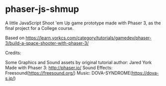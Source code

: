 # phaser-js-shmup
 A little JavaScript Shoot 'em Up game prototype made with Phaser 3, as the final project for a College course.
 
 Based on https://learn.yorkcs.com/category/tutorials/gamedev/phaser-3/build-a-space-shooter-with-phaser-3/
 
 Credits:

 Some Graphics and Sound assets by original tutorial author: Jared York
 Made with Phaser 3: http://phaser.io/
 Sound Effects: Freesound(https://freesound.org/)
 Music: DOVA-SYNDROME(https://dova-s.jp/)
